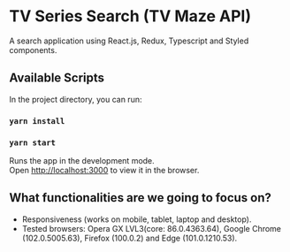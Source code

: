 # TV Series Search (TV Maze API)

A search application using React.js, Redux, Typescript and Styled components.

## Available Scripts

In the project directory, you can run:

### `yarn install`
### `yarn start`

Runs the app in the development mode.\
Open [http://localhost:3000](http://localhost:3000) to view it in the browser.

## What functionalities are we going to focus on?

- Responsiveness (works on mobile, tablet, laptop and desktop).
- Tested browsers: Opera GX LVL3(core: 86.0.4363.64), Google Chrome (102.0.5005.63), Firefox (100.0.2) and Edge (101.0.1210.53).


